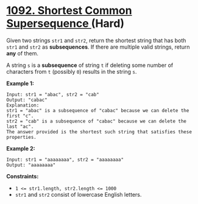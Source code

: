 # [1092. Shortest Common Supersequence ][link] (Hard)

[link]: https://leetcode.com/problems/shortest-common-supersequence/

Given two strings `str1` and `str2`, return the shortest string that has both  `str1` and  `str2` as
**subsequences**. If there are multiple valid strings, return **any** of them.

A string `s` is a **subsequence** of string `t` if deleting some number of characters from `t`
(possibly `0`) results in the string `s`.

**Example 1:**

```
Input: str1 = "abac", str2 = "cab"
Output: "cabac"
Explanation:
str1 = "abac" is a subsequence of "cabac" because we can delete the first "c".
str2 = "cab" is a subsequence of "cabac" because we can delete the last "ac".
The answer provided is the shortest such string that satisfies these properties.
```

**Example 2:**

```
Input: str1 = "aaaaaaaa", str2 = "aaaaaaaa"
Output: "aaaaaaaa"
```

**Constraints:**

- `1 <= str1.length, str2.length <= 1000`
- `str1` and `str2` consist of lowercase English letters.
